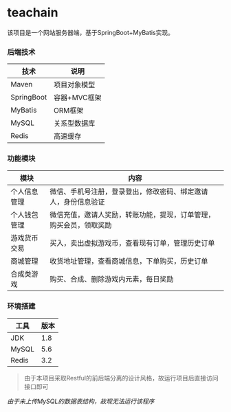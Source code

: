 # teachain
该项目是一个网站服务器端，基于SpringBoot+MyBatis实现。

### 后端技术
技术|说明
-|-
Maven|项目对象模型
SpringBoot|容器+MVC框架
MyBatis|ORM框架
MySQL|关系型数据库
Redis|高速缓存

### 功能模块
模块|内容
-|-
个人信息管理|微信、手机号注册，登录登出，修改密码、绑定邀请人，身份信息验证
个人钱包管理|微信充值，邀请人奖励，转账功能，提现，订单管理，购买会员，领取奖励
游戏货币交易|买入，卖出虚拟游戏币，查看现有订单，管理历史订单
商城管理|收货地址管理，查看商城信息，下单购买，历史订单
合成类游戏|购买、合成、删除游戏内元素，每日奖励

### 环境搭建
工具|版本
-|-
JDK|1.8
MySQL|5.6
Redis|3.2

>由于本项目采取Restful的前后端分离的设计风格，故运行项目后直接访问接口即可

*由于未上传MySQL的数据表结构，故现无法运行该程序*
